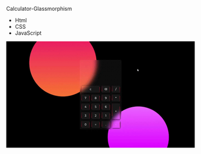 Calculator-Glassmorphism
   * Html
   * CSS
   * JavaScript

   
![Image text](https://github.com/SergioRodas/Calculator-Glassmorphism/blob/main/Calculator.gif)


   